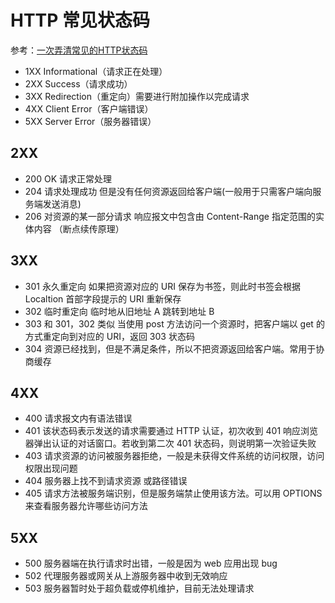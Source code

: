 # HTTP 常见状态码





参考：[一次弄清常见的HTTP状态码](https://juejin.im/post/5d2d9f1bf265da1b846718c8)

- 1XX Informational（请求正在处理）
- 2XX Success（请求成功）
- 3XX Redirection（重定向）需要进行附加操作以完成请求
- 4XX Client Error（客户端错误）
- 5XX Server Error（服务器错误）

## 2XX

- 200 OK 请求正常处理
- 204 请求处理成功 但是没有任何资源返回给客户端(一般用于只需客户端向服务端发送消息)
- 206 对资源的某一部分请求 响应报文中包含由 Content-Range 指定范围的实体内容 （断点续传原理）

## 3XX

- 301 永久重定向 如果把资源对应的 URI 保存为书签，则此时书签会根据 Localtion 首部字段提示的 URI 重新保存
- 302 临时重定向 临时地从旧地址 A 跳转到地址 B
- 303 和 301，302 类似 当使用 post 方法访问一个资源时，把客户端以 get 的方式重定向到对应的 URI，返回 303 状态码
- 304 资源已经找到，但是不满足条件，所以不把资源返回给客户端。常用于协商缓存

## 4XX

- 400 请求报文内有语法错误
- 401 该状态码表示发送的请求需要通过 HTTP 认证，初次收到 401 响应浏览器弹出认证的对话窗口。若收到第二次 401 状态码，则说明第一次验证失败
- 403 请求资源的访问被服务器拒绝，一般是未获得文件系统的访问权限，访问权限出现问题
- 404 服务器上找不到请求资源 或路径错误
- 405 请求方法被服务端识别，但是服务端禁止使用该方法。可以用 OPTIONS 来查看服务器允许哪些访问方法

## 5XX

- 500 服务器端在执行请求时出错，一般是因为 web 应用出现 bug
- 502 代理服务器或网关从上游服务器中收到无效响应
- 503 服务器暂时处于超负载或停机维护，目前无法处理请求

